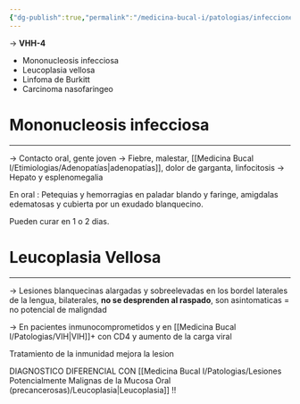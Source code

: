 ```yaml
---
{"dg-publish":true,"permalink":"/medicina-bucal-i/patologias/infecciones-viricas/virus-epstein-barr/"}
---
```



→ **VHH-4**
- Mononucleosis infecciosa
- Leucoplasia vellosa
- Linfoma de Burkitt
- Carcinoma nasofaringeo

# Mononucleosis infecciosa
---

→ Contacto oral, gente joven
→ Fiebre, malestar, [[Medicina Bucal I/Etimiologias/Adenopatías\|adenopatías]], dolor de garganta, linfocitosis
→ Hepato y esplenomegalia

En oral : Petequias y hemorragias en paladar blando y faringe, amigdalas edematosas y cubierta por un exudado blanquecino.

Pueden curar en 1 o 2 dias.

# Leucoplasia Vellosa
---

→ Lesiones blanquecinas alargadas y sobreelevadas en los bordel laterales de la lengua, bilaterales, **no se desprenden al raspado**, son asintomaticas = no potencial de maligndad

→ En pacientes inmunocomprometidos y en [[Medicina Bucal I/Patologias/VIH\|VIH]]+ con CD4 y aumento de la carga viral

Tratamiento de la inmunidad mejora la lesion

DIAGNOSTICO DIFERENCIAL CON [[Medicina Bucal I/Patologias/Lesiones Potencialmente Malignas de la Mucosa Oral (precancerosas)/Leucoplasia\|Leucoplasia]] !!